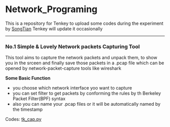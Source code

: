 # Network_Programing
This is a repository for Tenkey to upload some codes during the experiment by [SongTian](http://cs.bit.edu.cn/szdw/jsml/fjs/st/index.htm)
Tenkey will update it occasionally

---

### No.1 Simple & Lovely Network packets Capturing Tool
This tool aims to capture the network packets and unpack them, to show you in the srceen and finally save those packets in a .pcap file which can be opened by network-packet-capture tools like wireshark

**Some Basic Function**
* you choose which network interface yoo want to capture
* you can set filter to get packets by conforming the rules by th Berkeley Packet Filter(BPF) syntax
* also you can name your .pcap files or it will be automatically named by the timestamp

Codes:  [tk_cap.py](https://github.com/tenkeyseven/Network_Programing/blob/master/tk_cap.py)

